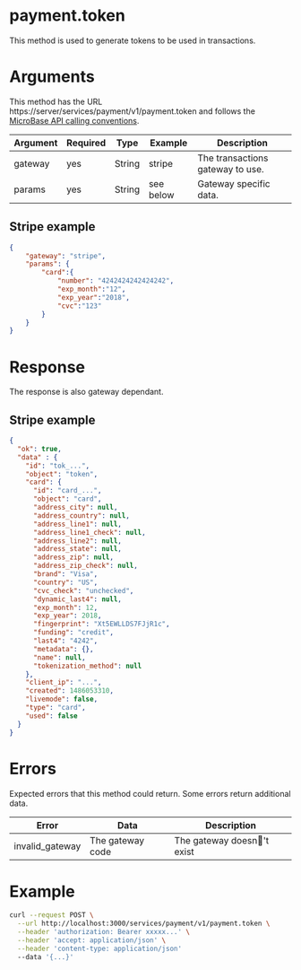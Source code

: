 # payment.token

This method is used to generate tokens to be used in transactions.

# Arguments

This method has the URL https://server/services/payment/v1/payment.token and
follows the [MicroBase API calling conventions](../calling-conventions.html).

Argument | Required | Type | Example | Description
---------|----------|------|---------|------------
gateway  | yes | String  | stripe    | The transactions gateway to use.
params   | yes | String  | see below | Gateway specific data.

## Stripe example

```json
{
	"gateway": "stripe",
	"params": {
		"card":{
		    "number": "4242424242424242",
		    "exp_month":"12",
		    "exp_year":"2018",
		    "cvc":"123"
		}
	}
}
```

# Response

The response is also gateway dependant.

## Stripe example

```json
{
  "ok": true,
  "data" : {
    "id": "tok_...",
    "object": "token",
    "card": {
      "id": "card_...",
      "object": "card",
      "address_city": null,
      "address_country": null,
      "address_line1": null,
      "address_line1_check": null,
      "address_line2": null,
      "address_state": null,
      "address_zip": null,
      "address_zip_check": null,
      "brand": "Visa",
      "country": "US",
      "cvc_check": "unchecked",
      "dynamic_last4": null,
      "exp_month": 12,
      "exp_year": 2018,
      "fingerprint": "Xt5EWLLDS7FJjR1c",
      "funding": "credit",
      "last4": "4242",
      "metadata": {},
      "name": null,
      "tokenization_method": null
    },
    "client_ip": "...",
    "created": 1486053310,
    "livemode": false,
    "type": "card",
    "used": false
  }
}
```

# Errors

Expected errors that this method could return. Some errors return additional data.

Error | Data | Description
------|------|------------
invalid_gateway | The gateway code | The gateway doesn￿'t exist

# Example

```bash
curl --request POST \
  --url http://localhost:3000/services/payment/v1/payment.token \
  --header 'authorization: Bearer xxxxx...' \
  --header 'accept: application/json' \
  --header 'content-type: application/json'
  --data '{...}'
```
